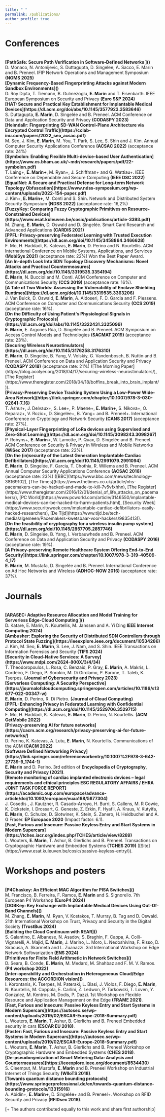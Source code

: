 ```yaml
---
title: " "
permalink: /publications/
author_profile: true
---
```


# Conferences


<br>
<b>[PathSafe: Secure Path Verification in Software-Defined Networks ]()</b> <br>
D. Monaco, N. Antonijevic, S. Duttagupta, D. Singelee, A. Sacco, E. Marin and B. Preneel.
IFIP Network Operations and Management Symposium <b>(NOMS 2025)</b>

<br>
<b>[Dynamic Frequency-Based Fingerprinting Attacks against Modern Sandbox Environments]()</b> <br>
D. Roy Dipta, T. Tiemann, B. Gulmezoglu, <b>E. Marin</b> and T. Eisenbarth.
IEEE European Symposium on Security and Privacy <b>(Euro S&P 2024)</b>

<br>
<b>[HAT: Secure and Practical Key Establishment for Implantable Medical Devices](https://dl.acm.org/doi/abs/10.1145/3577923.3583646)</b> <br>
S. Duttagupta, <b>E. Marin</b>, D. Singelée and B. Preneel.
ACM Conference on Data and Application Security and Privacy <b>(CODASPY 2023)</b>

<br>
<b>[Heimdallr: Fingerprinting SD-WAN Control-Plane Architecture via Encrypted Control Traffic](https://cclab-inu.com/papers/2022_seo_acsac.pdf)</b> <br>
M. Seo, J. Kim, <b>E. Marin</b>, M. You, T. Park, S. Lee, S. Shin and J. Kim.
Annual Computer Security Applications Conference <b>(ACSAC 2022)</b> (acceptance rate: 24%)

<br>
<b>[Symbolon: Enabling Flexible Multi-device-based User Authentication](https://www.cs.bham.ac.uk/~mdr/research/papers/pdf/22-symbolon.pdf)</b> <br>
T. Laing+, <b>E. Marin+</b>, M. Ryan+, J. Schiffman+ and G. Wattiau+.
IEEE Conference on Dependable and Secure Computing <b>(IEEE DSC 2022)</b>


<br>
<b>[EqualNet: A Secure and Practical Defense for Long-term Network Topology Obfuscation](https://www.ndss-symposium.org/wp-content/uploads/2022-154-paper.pdf)</b> <br>
J. Kim+, <b>E. Marin+</b>, M. Conti and S. Shin.
Network and Distributed System Security Symposium <b>(NDSS 2022)</b> (acceptance rate: 16,2%)

<br>
<b>[FuzzyKey: Comparing Fuzzy Cryptographic Primitives on Resource-Constrained Devices](https://www.esat.kuleuven.be/cosic/publications/article-3393.pdf)</b> <br>
M. Zhang, <b>E. Marin</b>, D. Oswald and D. Singelée.
Smart Card Research and Advanced Applications <b>(CARDIS 2021)</b>

<br>
<b>[PPFL: Privacy-preserving Federated Learning with Trusted Execution Environments](https://dl.acm.org/doi/10.1145/3458864.3466628)</b> <br>
F. Mo, H. Haddadi, K. Katevas, <b>E. Marin</b>, D. Perino and N. Kourtellis.
ACM International Conference on Mobile Systems, Applications, and Services <b>(MobiSys 2021)</b> (acceptance rate: 22%)
Won the Best Paper Award.

<br>
<b>[An In-depth Look Into SDN Topology Discovery Mechanisms: Novel Attacks and Practical Countermeasures](https://dl.acm.org/doi/10.1145/3319535.3354194)</b> <br>
<b>E. Marin</b>, N. Bucciol and M. Conti.
ACM Conference on Computer and Communications Security <b>(CCS 2019)</b> (acceptance rate: 16%).

<br>
<b>[A Tale of Two Worlds: Assessing the Vulnerability of Enclave Shielding Runtimes](https://dl.acm.org/doi/10.1145/3319535.3363206)</b> <br>
J. Van Bulck, D. Oswald, <b>E. Marin</b>, A. Aldoseri, F. D. Garcia and F. Piessens.
ACM Conference on Computer and Communications Security <b>(CCS 2019)</b> (acceptance rate: 16%).

<br>
<b>[On the Difficulty of Using Patient's Physiological Signals in Cryptographic Protocols](https://dl.acm.org/doi/abs/10.1145/3322431.3325099)</b> <br>
<b>E. Marin</b>, E. Argones Rúa, D. Singelée and B. Preneel.
ACM Symposium on Access Control Models and Technologies <b>(SACMAT 2019)</b> (acceptance rate: 23%).

<br>
<b>[Securing Wireless Neurostimulators](https://dl.acm.org/doi/10.1145/3176258.3176310)</b> <br>
<b>E. Marin</b>, D. Singelée, B. Yang, V. Volskiy, G. Vandenbosch, B. Nuttin and B. Preneel.
ACM Conference on Data and Application Security and Privacy <b>(CODASPY 2018)</b> (acceptance rate: 21%) ([The Morning Paper](https://blog.acolyer.org/2018/04/17/securing-wireless-neurostimulators/), [The Register](https://www.theregister.com/2018/04/18/boffins_break_into_brain_implant/)).

<br>
<b>[Privacy-Preserving Device Tracking System Using a Low-Power Wide-Area Network](https://link.springer.com/chapter/10.1007/978-3-030-02641-7_16)</b> <br>
T. Ashur+, J. Delvaux+, S. Lee+, P. Maene+, <b>E. Marin+</b>, S. Nikova+, O. Reparaz+, V. Rozic+, D. Singelée+, B. Yang+ and B. Preneel+.
International Conference on Cryptology and Network Security <b>(CANS 2017)</b> (acceptance rate: 27%).

<br>
<b>[Physical-Layer Fingerprinting of LoRa devices using Supervised and Zero-Shot Learning](https://dl.acm.org/doi/10.1145/3098243.3098267)</b> <br>
P. Robyns+, <b>E. Marin+</b>, W. Lamotte, P. Quax, D. Singelée and B. Preneel.
ACM Conference on Security & Privacy in Wireless and Mobile Networks <b>(WiSec 2017)</b> (acceptance rate: 22%).

<br>
<b>[On the (in)security of the Latest Generation Implantable Cardiac Defibrillators](https://dl.acm.org/doi/10.1145/2991079.2991094)</b> <br>
<b>E. Marin</b>, D. Singelée, F. Garcia, T. Chothia, R. Willems and B. Preneel.
ACM Annual Computer Security Applications Conference <b>(ACSAC 2016)</b> (acceptance rate: 23%) ([BBC](https://www.bbc.com/news/technology-38169102), [The Times](https://www.thetimes.co.uk/article/nhs-pacemakers-can-be-hacked-and-made-to-kill-7v5vfxhhn), [The Register](https://www.theregister.com/2016/12/01/denial_of_life_attacks_on_pacemakers/), [PC World](https://www.pcworld.com/article/3146550/implantable-medical-devices-can-be-hacked-to-harm-patients.html), [Security Week](https://www.securityweek.com/implantable-cardiac-defibrillators-easily-hacked-researchers), [De Tijd](https://www.tijd.be/tech-media/algemeen/Pacemakers-kwetsbaar-voor-hackers/9835413)).

<br>
<b>[On the feasibility of cryptography for a wireless insulin pump system](https://dl.acm.org/doi/10.1145/2857705.2857746)</b> <br>
<b>E. Marin</b>, D. Singelée, B. Yang, I. Verbauwhede and B. Preneel.
ACM Conference on Data and Application Security and Privacy <b>(CODASPY 2016)</b> (acceptance rate: 19%).

<br>
<b>[A Privacy-preserving Remote Healthcare System Offering End-to-End Security](https://link.springer.com/chapter/10.1007/978-3-319-40509-4_17)</b> <br>
<b>E. Marin</b>, M. Mustafa, D. Singelée and B. Preneel.
International Conference on Ad Hoc Networks and Wireless <b>(ADHOC-NOW 2016)</b> (acceptance rate: 37%).


# Journals

<br>
<b>[ARASEC: Adaptive Resource Allocation and Model Training for Serverless Edge-Cloud Computing ]()</b> <br>
D. Katare, E. Marin, N. Kourtellis, M. Janssen and A. Yi Ding
<b> IEEE Internet Computing 2024)</b>

<br>
<b>[Ambusher: Exploring the Security of Distributed SDN Controllers through Protocol State Fuzzing](https://ieeexplore.ieee.org/document/10534286)</b> <br>
J. Kim, M. Seo, <b>E. Marin</b>, S. Lee, J. Nam, and S. Shin.
IEEE Transactions on Information Forensics and Security <b>(TIFS 2024)</b>

<br>
<b>[Security in Cloud-Native Services: A Survey](https://www.mdpi.com/2624-800X/3/4/34)</b> <br>
T. Theodoropoulos, L. Rosa, C. Benzaid, P. Gray, <b>E. Marin</b>, A. Makris, L. Cordeiro, F. Diego, P. Sorokin, M. Di Girolamo, P. Barone, T. Taleb, K. Tserpes.
<b>(Journal of Cybersecurity and Privacy​ 2023)</b>

<br>
<b>[Serverless Computing: A Security Perspective](https://journalofcloudcomputing.springeropen.com/articles/10.1186/s13677-022-00347-w)</b> <br>
<b>E. Marin</b>, D. Perino, R. Di Pietro.
<b>(Journal of Cloud Computing)</b>

<br>
<b>[PPFL: Enhancing Privacy in Federated Learning with Confidential Computing](https://dl.acm.org/doi/10.1145/3529706.3529715)</b> <br>
F. Mo, H. Haddadi, K. Katevas, <b>E. Marin</b>, D. Perino, N. Kourtellis.
<b>(ACM GetMobile 2022)</b>

<br>
<b>[Privacy-preserving AI for future networks](https://cacm.acm.org/research/privacy-preserving-ai-for-future-networks/)</b> <br>
D. Perino, K. Katevas, A. Lutu, <b>E. Marin</b>, N. Kourtellis.
Communications of the ACM <b>(CACM 2022)</b>

<br>
<b>[Software Defined Networking Privacy](https://link.springer.com/referenceworkentry/10.1007%2F978-3-642-27739-9_1744-1)</b> <br>
<b>E. Marin</b> and D. Perino.
3rd edition of <b>Encyclopedia of Cryptography, Security and Privacy (2021)</b>.

<br>
<b>[Remote monitoring of cardiac implanted electronic devices – legal requirements and ethical principles ESC REGULATORY AFFAIRS / EHRA JOINT TASK FORCE REPORT](https://academic.oup.com/europace/advance-article/doi/10.1093/europace/euaa168/5877304)</b> <br>
J. Cosedis , J. Kautzner, R. Casado-Arroyo, H. Burri, S. Callens, M. R Cowie, K. Dickstein, I. Drossart, G. Geneste, Z. Erkin, F. Hyafil, A. Kraus, V. Kutyifa, <b>E. Marin</b>, C. Schulze, D. Slotwiner, K. Stein, S. Zanero, H. Heidbuchel and A. G Fraser.
<b>EP Europace 2020</b> (Impact factor: 6.1).

<br>
<b>[Fast, Furious and Insecure: Passive Keyless Entry and Start Systems in Modern Supercars](https://tches.iacr.org/index.php/TCHES/article/view/8289)</b> <br>
L. Wouters, <b>E. Marin</b>, T. Ashur, B. Gierlichs and B. Preneel.
Transactions on Cryptographic Hardware and Embedded Systems <b>(TCHES 2019)</b> ([Site](https://www.esat.kuleuven.be/cosic/passive-keyless-entry/)).



# Workshops and posters

<br>
<b>[P4Chaskey: An Efficient MAC Algorithm for PISA Switches]()</b> <br>
M. Francisco, B. Ferreira, F. Ramos, <b>E. Marin</b> and S. Signorello.
7th European P4 Workshop <b>(EuroP4 2024)</b>

<br>
<b>[OOBKey: Key Exchange with Implantable Medical Devices Using Out-Of-Band Channels]()</b> <br>
M. Zhang, <b>E. Marin</b>, M. Ryan, V. Kostakos, T. Murray, B. Tag and D. Oswald.
21th International Workshop on Trust, Privacy and Security in the Digital Society <b>(TrustBus 2024)</b>

<br>
<b>[Building the Cloud Continuum with REAR]()</b> <br>
S. Galantino, E. Albanese, N. Asadov, S. Braghin, F. Cappa, A. Colli-Vignarelli, A. Majid, <b>E. Marin</b>, J. Marino, L. Moro, L. Nedoshivina, F. Risso, D. Siracusa, A. Skarmeta and L. Zuanazzi.
3rd International Workshop on Edge Network Softwarization <b>(ENS 2024)</b>

<br>
<b>[Primitives for Finite Field Arithmetic in Network Switches]()</b> <br>
D. Seara, B. Conde, <b>E. Marin</b>, M. Medard, M. Shahbaz and F. M. V. Ramos.
<b>(P4 workshop 2022)</b>

<br>
<b>[Inter-operability and Orchestration in Heterogeneous Cloud/Edge Resources: the ACCORDION vision]()</b> <br>
I. Korontanis, K. Tserpes, M. Pateraki, L. Blasi, J. Violos, F. Diego, <b>E. Marin</b>, N. Kourtellis, M. Coppola, E. Carlini, Z. Ledwon, P. Tarkowski, T. Loven, Y. Gonzalez, M. Kentros, M. Dodis, P. Dazzi.
1st Workshop on Flexible Resource and Application Management on the Edge <b>(FRAME 2021)</b>.


<br>
<b>[Fast, Furious and Insecure: Passive Keyless Entry and Start Systems in Modern Supercars](https://autosec.se/wp-content/uploads/2019/02/ESCAR-Europe-2018-Summary.pdf)</b> <br>
L. Wouters, <b>E. Marin</b>, T. Ashur, B. Gierlichs and B. Preneel
Embedded security in cars <b>(ESCAR EU 2018)</b>.


<br>
<b>[Poster: Fast, Furious and Insecure: Passive Keyless Entry and Start Systems in Modern Supercars](https://autosec.se/wp-content/uploads/2019/02/ESCAR-Europe-2018-Summary.pdf)</b> <br>
L. Wouters, <b>E. Marin</b>, T. Ashur, B. Gierlichs and B. Preneel
Workshop on Cryptographic Hardware and Embedded Systems <b>(CHES 2018)</b>.

<br>
<b>[De-pseudonymization of Smart Metering Data: Analysis and Countermeasures](https://ieeexplore.ieee.org/document/8534430)</b> <br>
S. Cleemput, M. Mustafa, <b>E. Marin</b> and B. Preneel
Workshop on Industrial Internet of Things Security <b>(WIIoTS 2018)</b>.

<br>
<b>[Towards quantum distance bounding protocols](https://www.springerprofessional.de/en/towards-quantum-distance-bounding-protocols/13315916)</b> <br>
A. Abidin+, <b>E. Marin+</b>, D. Singelée+ and B. Preneel+.
Workshop on RFID Security and Privacy <b>(RFIDsec 2016)</b>.

[+ The authors contributed equally to this work and share first authorship]

